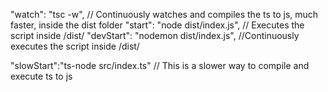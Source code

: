 "watch": "tsc -w", // Continuously watches and compiles the ts to js, much faster, inside the dist folder
"start": "node dist/index.js", // Executes the script inside /dist/
"devStart": "nodemon dist/index.js", //Continuously executes the script inside /dist/

"slowStart":"ts-node src/index.ts" // This is a slower way to compile and execute ts to js
